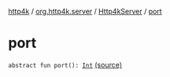 [http4k](../../index.md) / [org.http4k.server](../index.md) / [Http4kServer](index.md) / [port](./port.md)

# port

`abstract fun port(): `[`Int`](https://kotlinlang.org/api/latest/jvm/stdlib/kotlin/-int/index.html) [(source)](https://github.com/http4k/http4k/blob/master/http4k-core/src/main/kotlin/org/http4k/server/http4kServer.kt#L15)